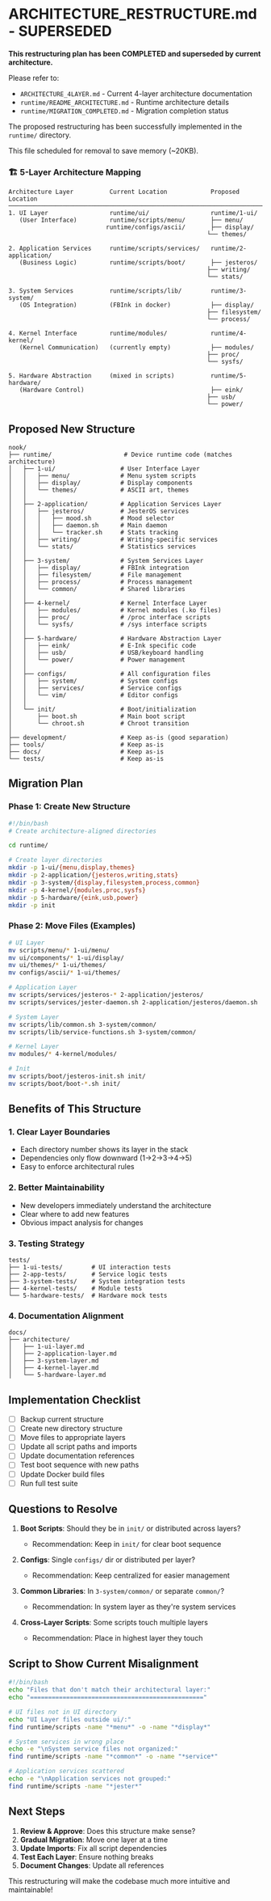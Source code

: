 # ARCHITECTURE_RESTRUCTURE.md - SUPERSEDED  

**This restructuring plan has been COMPLETED and superseded by current architecture.**

Please refer to:
- `ARCHITECTURE_4LAYER.md` - Current 4-layer architecture documentation
- `runtime/README_ARCHITECTURE.md` - Runtime architecture details
- `runtime/MIGRATION_COMPLETED.md` - Migration completion status

The proposed restructuring has been successfully implemented in the `runtime/` directory.

This file scheduled for removal to save memory (~20KB).

### 🏗️ 5-Layer Architecture Mapping

```
Architecture Layer          Current Location            Proposed Location
─────────────────────────────────────────────────────────────────────────
1. UI Layer                 runtime/ui/                 runtime/1-ui/
   (User Interface)         runtime/scripts/menu/       ├── menu/
                           runtime/configs/ascii/       ├── display/
                                                       └── themes/

2. Application Services     runtime/scripts/services/   runtime/2-application/
   (Business Logic)         runtime/scripts/boot/       ├── jesteros/
                                                       ├── writing/
                                                       └── stats/

3. System Services          runtime/scripts/lib/        runtime/3-system/
   (OS Integration)         (FBInk in docker)           ├── display/
                                                       ├── filesystem/
                                                       └── process/

4. Kernel Interface         runtime/modules/            runtime/4-kernel/
   (Kernel Communication)   (currently empty)           ├── modules/
                                                       ├── proc/
                                                       └── sysfs/

5. Hardware Abstraction     (mixed in scripts)          runtime/5-hardware/
   (Hardware Control)                                   ├── eink/
                                                       ├── usb/
                                                       └── power/
```

## Proposed New Structure

```
nook/
├── runtime/                    # Device runtime code (matches architecture)
│   ├── 1-ui/                  # User Interface Layer
│   │   ├── menu/              # Menu system scripts
│   │   ├── display/           # Display components
│   │   └── themes/            # ASCII art, themes
│   │
│   ├── 2-application/         # Application Services Layer  
│   │   ├── jesteros/          # JesterOS services
│   │   │   ├── mood.sh        # Mood selector
│   │   │   ├── daemon.sh      # Main daemon
│   │   │   └── tracker.sh     # Stats tracking
│   │   ├── writing/           # Writing-specific services
│   │   └── stats/             # Statistics services
│   │
│   ├── 3-system/              # System Services Layer
│   │   ├── display/           # FBInk integration
│   │   ├── filesystem/        # File management
│   │   ├── process/           # Process management
│   │   └── common/            # Shared libraries
│   │
│   ├── 4-kernel/              # Kernel Interface Layer
│   │   ├── modules/           # Kernel modules (.ko files)
│   │   ├── proc/              # /proc interface scripts
│   │   └── sysfs/             # /sys interface scripts
│   │
│   ├── 5-hardware/            # Hardware Abstraction Layer
│   │   ├── eink/              # E-Ink specific code
│   │   ├── usb/               # USB/keyboard handling
│   │   └── power/             # Power management
│   │
│   ├── configs/               # All configuration files
│   │   ├── system/            # System configs
│   │   ├── services/          # Service configs
│   │   └── vim/               # Editor configs
│   │
│   └── init/                  # Boot/initialization
│       ├── boot.sh            # Main boot script
│       └── chroot.sh          # Chroot transition
│
├── development/               # Keep as-is (good separation)
├── tools/                     # Keep as-is
├── docs/                      # Keep as-is
└── tests/                     # Keep as-is
```

## Migration Plan

### Phase 1: Create New Structure
```bash
#!/bin/bash
# Create architecture-aligned directories

cd runtime/

# Create layer directories
mkdir -p 1-ui/{menu,display,themes}
mkdir -p 2-application/{jesteros,writing,stats}
mkdir -p 3-system/{display,filesystem,process,common}
mkdir -p 4-kernel/{modules,proc,sysfs}
mkdir -p 5-hardware/{eink,usb,power}
mkdir -p init
```

### Phase 2: Move Files (Examples)
```bash
# UI Layer
mv scripts/menu/* 1-ui/menu/
mv ui/components/* 1-ui/display/
mv ui/themes/* 1-ui/themes/
mv configs/ascii/* 1-ui/themes/

# Application Layer
mv scripts/services/jesteros-* 2-application/jesteros/
mv scripts/services/jester-daemon.sh 2-application/jesteros/daemon.sh

# System Layer
mv scripts/lib/common.sh 3-system/common/
mv scripts/lib/service-functions.sh 3-system/common/

# Kernel Layer
mv modules/* 4-kernel/modules/

# Init
mv scripts/boot/jesteros-init.sh init/
mv scripts/boot/boot-*.sh init/
```

## Benefits of This Structure

### 1. **Clear Layer Boundaries**
- Each directory number shows its layer in the stack
- Dependencies only flow downward (1→2→3→4→5)
- Easy to enforce architectural rules

### 2. **Better Maintainability**
- New developers immediately understand the architecture
- Clear where to add new features
- Obvious impact analysis for changes

### 3. **Testing Strategy**
```
tests/
├── 1-ui-tests/        # UI interaction tests
├── 2-app-tests/       # Service logic tests
├── 3-system-tests/    # System integration tests
├── 4-kernel-tests/    # Module tests
└── 5-hardware-tests/  # Hardware mock tests
```

### 4. **Documentation Alignment**
```
docs/
├── architecture/
│   ├── 1-ui-layer.md
│   ├── 2-application-layer.md
│   ├── 3-system-layer.md
│   ├── 4-kernel-layer.md
│   └── 5-hardware-layer.md
```

## Implementation Checklist

- [ ] Backup current structure
- [ ] Create new directory structure
- [ ] Move files to appropriate layers
- [ ] Update all script paths and imports
- [ ] Update documentation references
- [ ] Test boot sequence with new paths
- [ ] Update Docker build files
- [ ] Run full test suite

## Questions to Resolve

1. **Boot Scripts**: Should they be in `init/` or distributed across layers?
   - Recommendation: Keep in `init/` for clear boot sequence

2. **Configs**: Single `configs/` dir or distributed per layer?
   - Recommendation: Keep centralized for easier management

3. **Common Libraries**: In `3-system/common/` or separate `common/`?
   - Recommendation: In system layer as they're system services

4. **Cross-Layer Scripts**: Some scripts touch multiple layers
   - Recommendation: Place in highest layer they touch

## Script to Show Current Misalignment

```bash
#!/bin/bash
echo "Files that don't match their architectural layer:"
echo "================================================"

# UI files not in UI directory
echo "UI Layer files outside ui/:"
find runtime/scripts -name "*menu*" -o -name "*display*"

# System services in wrong place
echo -e "\nSystem service files not organized:"
find runtime/scripts -name "*common*" -o -name "*service*"

# Application services scattered
echo -e "\nApplication services not grouped:"
find runtime/scripts -name "*jester*"
```

## Next Steps

1. **Review & Approve**: Does this structure make sense?
2. **Gradual Migration**: Move one layer at a time
3. **Update Imports**: Fix all script dependencies
4. **Test Each Layer**: Ensure nothing breaks
5. **Document Changes**: Update all references

This restructuring will make the codebase much more intuitive and maintainable!